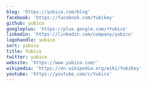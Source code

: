 ```yaml
---
blog: 'https://yubico.com/blog'
facebook: 'https://facebook.com/Yubikey'
github: yubico
googleplus: 'https://plus.google.com/+Yubico'
linkedin: 'https://linkedin.com/company/yubico'
logohandle: yubico
sort: yubico
title: Yubico
twitter: yubico
website: 'https://www.yubico.com/'
wikipedia: 'https://en.wikipedia.org/wiki/YubiKey'
youtube: 'https://youtube.com/c/Yubico'
---
```

